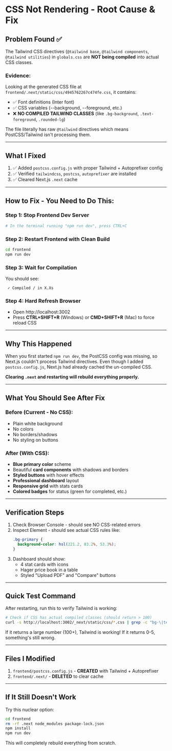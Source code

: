 # CSS Not Rendering - Root Cause & Fix

## **Problem Found** ✅

The Tailwind CSS directives (`@tailwind base`, `@tailwind components`, `@tailwind utilities`) in `globals.css` are **NOT being compiled** into actual CSS classes.

### Evidence:
Looking at the generated CSS file at `frontend/.next/static/css/4945762267c474fe.css`, it contains:
- ✅ Font definitions (Inter font)
- ✅ CSS variables (--background, --foreground, etc.)
- ❌ **NO COMPILED TAILWIND CLASSES** (like `.bg-background`, `.text-foreground`, `.rounded-lg`)

The file literally has raw `@tailwind` directives which means PostCSS/Tailwind isn't processing them.

---

## **What I Fixed**

1. ✅ Added `postcss.config.js` with proper Tailwind + Autoprefixer config
2. ✅ Verified `tailwindcss`, `postcss`, `autoprefixer` are installed
3. ✅ Cleared Next.js `.next` cache

---

## **How to Fix - You Need to Do This:**

### Step 1: Stop Frontend Dev Server
```bash
# In the terminal running "npm run dev", press CTRL+C
```

### Step 2: Restart Frontend with Clean Build
```bash
cd frontend
npm run dev
```

### Step 3: Wait for Compilation
You should see:
```
 ✓ Compiled / in X.Xs
```

### Step 4: Hard Refresh Browser
- Open http://localhost:3002
- Press **CTRL+SHIFT+R** (Windows) or **CMD+SHIFT+R** (Mac) to force reload CSS

---

## **Why This Happened**

When you first started `npm run dev`, the PostCSS config was missing, so Next.js couldn't process Tailwind directives. Even though I added `postcss.config.js`, Next.js had already cached the un-compiled CSS.

**Clearing `.next` and restarting will rebuild everything properly.**

---

## **What You Should See After Fix**

### Before (Current - No CSS):
- Plain white background
- No colors
- No borders/shadows
- No styling on buttons

### After (With CSS):
- **Blue primary color** scheme
- Beautiful **card components** with shadows and borders
- **Styled buttons** with hover effects
- **Professional dashboard** layout
- **Responsive grid** with stats cards
- **Colored badges** for status (green for completed, etc.)

---

## **Verification Steps**

1. Check Browser Console - should see NO CSS-related errors
2. Inspect Element - should see actual CSS rules like:
   ```css
   .bg-primary {
     background-color: hsl(221.2, 83.2%, 53.3%);
   }
   ```
3. Dashboard should show:
   - 4 stat cards with icons
   - Hager price book in a table
   - Styled "Upload PDF" and "Compare" buttons

---

## **Quick Test Command**

After restarting, run this to verify Tailwind is working:

```bash
# Check if CSS has actual compiled classes (should return > 100)
curl -s http://localhost:3002/_next/static/css/*.css | grep -c "bg-\|text-\|border-"
```

If it returns a large number (100+), Tailwind is working!
If it returns 0-5, something's still wrong.

---

## **Files I Modified**

1. `frontend/postcss.config.js` - **CREATED** with Tailwind + Autoprefixer
2. `frontend/.next/` - **DELETED** to clear cache

---

## **If It Still Doesn't Work**

Try this nuclear option:

```bash
cd frontend
rm -rf .next node_modules package-lock.json
npm install
npm run dev
```

This will completely rebuild everything from scratch.
